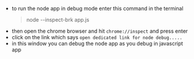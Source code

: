 - to run the node app in debug mode enter this command in the terminal
   > node --inspect-brk app.js
- then open the chrome browser and hit `chrome://inspect` and press enter
- click on the link which says `open dedicated link for node debug.....`
- in this window you can debug the node app as you debug in javascript app
